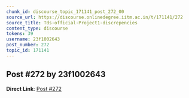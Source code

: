 ```yaml
---
chunk_id: discourse_topic_171141_post_272_00
source_url: https://discourse.onlinedegree.iitm.ac.in/t/171141/272
source_title: Tds-official-Project1-discrepencies
content_type: discourse
tokens: 39
username: 23f1002643
post_number: 272
topic_id: 171141
---
```


## Post #272 by 23f1002643

**Direct Link**: [Post #272](https://discourse.onlinedegree.iitm.ac.in/t/171141/272)
